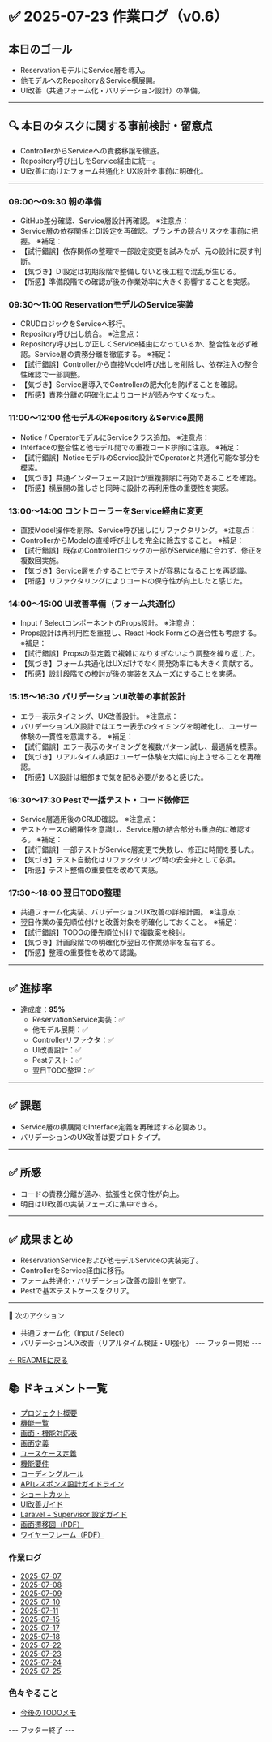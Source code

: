 # ✅ 2025-07-23 作業ログ（v0.6）

## 本日のゴール
- ReservationモデルにService層を導入。
- 他モデルへのRepository＆Service横展開。
- UI改善（共通フォーム化・バリデーション設計）の準備。

---

## 🔍 本日のタスクに関する事前検討・留意点
- ControllerからServiceへの責務移譲を徹底。
- Repository呼び出しをService経由に統一。
- UI改善に向けたフォーム共通化とUX設計を事前に明確化。

---

### 09:00〜09:30 朝の準備
- GitHub差分確認、Service層設計再確認。
※注意点：
- Service層の依存関係とDI設定を再確認。ブランチの競合リスクを事前に把握。
※補足：
- 【試行錯誤】依存関係の整理で一部設定変更を試みたが、元の設計に戻す判断。
- 【気づき】DI設定は初期段階で整備しないと後工程で混乱が生じる。
- 【所感】準備段階での確認が後の作業効率に大きく影響することを実感。

### 09:30〜11:00 ReservationモデルのService実装
- CRUDロジックをServiceへ移行。
- Repository呼び出し統合。
※注意点：
- Repository呼び出しが正しくService経由になっているか、整合性を必ず確認。Service層の責務分離を徹底する。
※補足：
- 【試行錯誤】Controllerから直接Model呼び出しを削除し、依存注入の整合性確認で一部調整。
- 【気づき】Service層導入でControllerの肥大化を防げることを確認。
- 【所感】責務分離の明確化によりコードが読みやすくなった。

### 11:00〜12:00 他モデルのRepository＆Service展開
- Notice / OperatorモデルにServiceクラス追加。
※注意点：
- Interfaceの整合性と他モデル間での重複コード排除に注意。
※補足：
- 【試行錯誤】NoticeモデルのService設計でOperatorと共通化可能な部分を模索。
- 【気づき】共通インターフェース設計が重複排除に有効であることを確認。
- 【所感】横展開の難しさと同時に設計の再利用性の重要性を実感。

### 13:00〜14:00 コントローラーをService経由に変更
- 直接Model操作を削除、Service呼び出しにリファクタリング。
※注意点：
- ControllerからModelの直接呼び出しを完全に除去すること。
※補足：
- 【試行錯誤】既存のControllerロジックの一部がService層に合わず、修正を複数回実施。
- 【気づき】Service層を介することでテストが容易になることを再認識。
- 【所感】リファクタリングによりコードの保守性が向上したと感じた。

### 14:00〜15:00 UI改善準備（フォーム共通化）
- Input / SelectコンポーネントのProps設計。
※注意点：
- Props設計は再利用性を重視し、React Hook Formとの適合性も考慮する。
※補足：
- 【試行錯誤】Propsの型定義で複雑になりすぎないよう調整を繰り返した。
- 【気づき】フォーム共通化はUXだけでなく開発効率にも大きく貢献する。
- 【所感】設計段階での検討が後の実装をスムーズにすることを実感。

### 15:15〜16:30 バリデーションUI改善の事前設計
- エラー表示タイミング、UX改善設計。
※注意点：
- バリデーションUX設計ではエラー表示のタイミングを明確化し、ユーザー体験の一貫性を意識する。
※補足：
- 【試行錯誤】エラー表示のタイミングを複数パターン試し、最適解を模索。
- 【気づき】リアルタイム検証はユーザー体験を大幅に向上させることを再確認。
- 【所感】UX設計は細部まで気を配る必要があると感じた。

### 16:30〜17:30 Pestで一括テスト・コード微修正
- Service層適用後のCRUD確認。
※注意点：
- テストケースの網羅性を意識し、Service層の結合部分も重点的に確認する。
※補足：
- 【試行錯誤】一部テストがService層変更で失敗し、修正に時間を要した。
- 【気づき】テスト自動化はリファクタリング時の安全弁として必須。
- 【所感】テスト整備の重要性を改めて実感。

### 17:30〜18:00 翌日TODO整理
- 共通フォーム化実装、バリデーションUX改善の詳細計画。
※注意点：
- 翌日作業の優先順位付けと改善対象を明確化しておくこと。
※補足：
- 【試行錯誤】TODOの優先順位付けで複数案を検討。
- 【気づき】計画段階での明確化が翌日の作業効率を左右する。
- 【所感】整理の重要性を改めて認識。

---

## ✅ 進捗率
- 達成度：**95%**
    - ReservationService実装：✅
    - 他モデル展開：✅
    - Controllerリファクタ：✅
    - UI改善設計：✅
    - Pestテスト：✅
    - 翌日TODO整理：✅

---

## ✅ 課題
- Service層の横展開でInterface定義を再確認する必要あり。
- バリデーションのUX改善は要プロトタイプ。

---

## ✅ 所感
- コードの責務分離が進み、拡張性と保守性が向上。
- 明日はUI改善の実装フェーズに集中できる。

---

## ✅ 成果まとめ
- ReservationServiceおよび他モデルServiceの実装完了。
- ControllerをService経由に移行。
- フォーム共通化・バリデーション改善の設計を完了。
- Pestで基本テストケースをクリア。

---

📌 次のアクション
- 共通フォーム化（Input / Select）
- バリデーションUX改善（リアルタイム検証・UI強化）
--- フッター開始 ---

[← READMEに戻る](../../README.md)

## 📚 ドキュメント一覧

- [プロジェクト概要](../project-overview.md)
- [機能一覧](../features.md)
- [画面・機能対応表](../function_screen_map.md)
- [画面定義](../screens.md)
- [ユースケース定義](../usecase_reserve.md)
- [機能要件](../functional_requirements.md)
- [コーディングルール](../coding-rules.md)
- [APIレスポンス設計ガイドライン](../api_response.md)
- [ショートカット](../shortcuts.md)
- [UI改善ガイド](../ui_improvement_guide.md)
- [Laravel + Supervisor 設定ガイド](../supervisor.md)
- [画面遷移図（PDF）](../画面遷移図.pdf)
- [ワイヤーフレーム（PDF）](../ワイヤーフレーム.pdf)

### 作業ログ
- [2025-07-07](../logs/2025-07-07.md)
- [2025-07-08](../logs/2025-07-08.md)
- [2025-07-09](../logs/2025-07-09.md)
- [2025-07-10](../logs/2025-07-10.md)
- [2025-07-11](../logs/2025-07-11.md)
- [2025-07-15](../logs/2025-07-15.md)
- [2025-07-17](../logs/2025-07-17.md)
- [2025-07-18](../logs/2025-07-18.md)
- [2025-07-22](../logs/2025-07-22.md)
- [2025-07-23](../logs/2025-07-23.md)
- [2025-07-24](../logs/2025-07-24.md)
- [2025-07-25](../logs/2025-07-25.md)


### 色々やること
- [今後のTODOメモ](../todo.md)

--- フッター終了 ---
